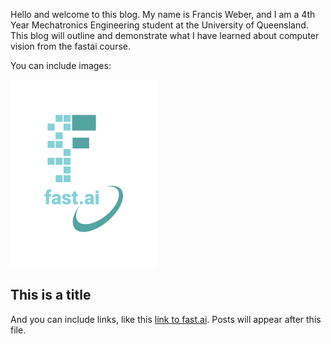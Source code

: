 Hello and welcome to this blog. My name is Francis Weber, and I am a 4th Year Mechatronics Engineering student at the University of Queensland. This blog will outline and demonstrate what I have learned about computer vision from the fastai course.

 You can include images:

![Image of fast.ai logo](images/logo.png)

## This is a title

And you can include links, like this [link to fast.ai](https://www.fast.ai). Posts will appear after this file. 
